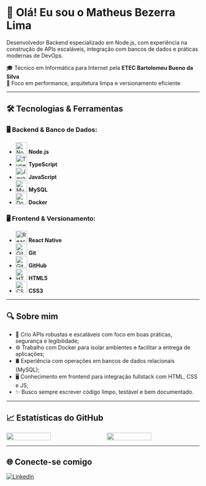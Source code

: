 # 👋 Olá! Eu sou o Matheus Bezerra Lima

Desenvolvedor Backend especializado em Node.js, com experiência na construção de APIs escaláveis, integração com bancos de dados e práticas modernas de DevOps.

🎓 Técnico em Informática para Internet pela **ETEC Bartolomeu Bueno da Silva**  
🚀 Foco em performance, arquitetura limpa e versionamento eficiente

---

## 🛠️ Tecnologias & Ferramentas

### 🖥️ Backend & Banco de Dados:
- <img src="https://cdn.jsdelivr.net/gh/devicons/devicon/icons/nodejs/nodejs-original.svg" width="30" alt="Node.js"/> **Node.js**
- <img src="https://cdn.jsdelivr.net/gh/devicons/devicon/icons/typescript/typescript-original.svg" width="30" alt="TypeScript"/> **TypeScript**
- <img src="https://cdn.jsdelivr.net/gh/devicons/devicon/icons/javascript/javascript-original.svg" width="30" alt="JavaScript"/> **JavaScript**
- <img src="https://cdn.jsdelivr.net/gh/devicons/devicon/icons/mysql/mysql-original.svg" width="30" alt="MySQL"/> **MySQL**
- <img src="https://cdn.jsdelivr.net/gh/devicons/devicon/icons/docker/docker-original.svg" width="30" alt="Docker"/> **Docker**

### 🖥️ Frontend & Versionamento:
- <img src="https://cdn.jsdelivr.net/gh/devicons/devicon/icons/react/react-original.svg" width="30" alt="React Native"/> **React Native**
- <img src="https://cdn.jsdelivr.net/gh/devicons/devicon/icons/git/git-original.svg" width="30" alt="Git"/> **Git**
- <img src="https://cdn.jsdelivr.net/gh/devicons/devicon/icons/github/github-original.svg" width="30" alt="GitHub"/> **GitHub**
- <img src="https://cdn.jsdelivr.net/gh/devicons/devicon/icons/html5/html5-original.svg" width="30" alt="HTML5"/> **HTML5**
- <img src="https://cdn.jsdelivr.net/gh/devicons/devicon/icons/css3/css3-original.svg" width="30" alt="CSS3"/> **CSS3**

---

## 🔍 Sobre mim

- 🔧 Crio APIs robustas e escaláveis com foco em boas práticas, segurança e legibilidade;
- ⚙️ Trabalho com Docker para isolar ambientes e facilitar a entrega de aplicações;
- 🛢️ Experiência com operações em bancos de dados relacionais (MySQL);
- 🖥️ Conhecimento em frontend para integração fullstack com HTML, CSS e JS;
- ✨ Busco sempre escrever código limpo, testável e bem documentado.

---

## 📈 Estatísticas do GitHub

<div style="display: flex; justify-content: space-between;">
  <img src="https://github-readme-stats.vercel.app/api?username=MatheusBezerraLima&show_icons=true&theme=radical" width="48%" />
  <img src="https://github-readme-stats.vercel.app/api/top-langs/?username=MatheusBezerraLima&layout=compact&theme=radical" width="48%" />
</div>

---

## 🌐 Conecte-se comigo

[![LinkedIn](https://img.shields.io/badge/-Matheus%20Bezerra%20Lima-0A66C2?style=for-the-badge&logo=linkedin&logoColor=white)](https://www.linkedin.com/in/matheus-bezerra-lima-156146265/)
